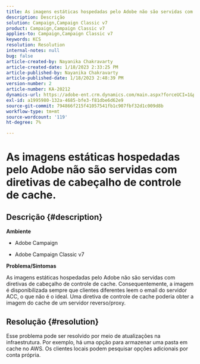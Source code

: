 ```yaml
---
title: As imagens estáticas hospedadas pelo Adobe não são servidas com diretivas de cabeçalho de controle de cache.
description: Descrição
solution: Campaign,Campaign Classic v7
product: Campaign,Campaign Classic v7
applies-to: Campaign,Campaign Classic v7
keywords: KCS
resolution: Resolution
internal-notes: null
bug: false
article-created-by: Nayanika Chakravarty
article-created-date: 1/18/2023 2:33:25 PM
article-published-by: Nayanika Chakravarty
article-published-date: 1/18/2023 2:48:39 PM
version-number: 2
article-number: KA-20212
dynamics-url: https://adobe-ent.crm.dynamics.com/main.aspx?forceUCI=1&pagetype=entityrecord&etn=knowledgearticle&id=1b98e10b-3d97-ed11-aad1-6045bd006b4b
exl-id: a1995980-132a-4685-bfe3-f81dbe6d62e9
source-git-commit: 794866f215f41057541fb1c907fbf32d1c009d8b
workflow-type: tm+mt
source-wordcount: '119'
ht-degree: 7%

---
```


# As imagens estáticas hospedadas pelo Adobe não são servidas com diretivas de cabeçalho de controle de cache.

## Descrição {#description}


<b>Ambiente</b>

- Adobe Campaign

- Adobe Campaign Classic v7

<b>Problema/Sintomas</b>

As imagens estáticas hospedadas pelo Adobe não são servidas com diretivas de cabeçalho de controle de cache. Consequentemente, a imagem é disponibilizada sempre que clientes diferentes leem o email do servidor ACC, o que não é o ideal. Uma diretiva de controle de cache poderia obter a imagem do cache de um servidor reverso/proxy.


## Resolução {#resolution}


Esse problema pode ser resolvido por meio de atualizações na infraestrutura. Por exemplo, há uma opção para armazenar uma pasta em cache no AWS. Os clientes locais podem pesquisar opções adicionais por conta própria.
